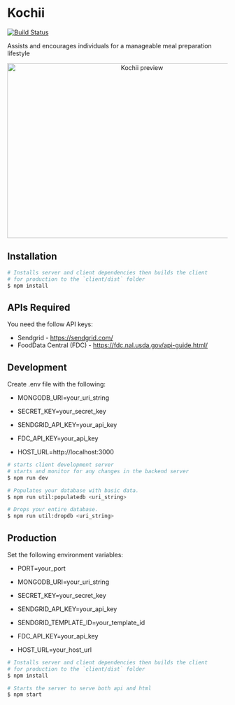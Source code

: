 # Kochii

[![Build Status](https://travis-ci.com/jeffreyrampineda/kochii.svg?branch=master)](https://travis-ci.com/jeffreyrampineda/kochii)

Assists and encourages individuals for a manageable meal preparation lifestyle

<p align="center">
    <a href="https://www.kochii.app">
        <img width="600" height="400" src="https://i.ibb.co/tBGVzKG/kochii-mockup.jpg" alt="Kochii preview">
    </a>
</p>

## Installation

```bash
# Installs server and client dependencies then builds the client
# for production to the `client/dist` folder
$ npm install
```

## APIs Required

You need the follow API keys:

* Sendgrid - https://sendgrid.com/
* FoodData Central (FDC) - https://fdc.nal.usda.gov/api-guide.html/

## Development

Create .env file with the following:

* MONGODB_URI=your_uri_string

* SECRET_KEY=your_secret_key

* SENDGRID_API_KEY=your_api_key

* FDC_API_KEY=your_api_key

* HOST_URL=http://localhost:3000

```bash
# starts client development server
# starts and monitor for any changes in the backend server
$ npm run dev
```

```bash
# Populates your database with basic data.
$ npm run util:populatedb <uri_string>
```

```bash
# Drops your entire database.
$ npm run util:dropdb <uri_string>
```

## Production

Set the following environment variables:

* PORT=your_port

* MONGODB_URI=your_uri_string

* SECRET_KEY=your_secret_key

* SENDGRID_API_KEY=your_api_key

* SENDGRID_TEMPLATE_ID=your_template_id

* FDC_API_KEY=your_api_key

* HOST_URL=your_host_url

```bash
# Installs server and client dependencies then builds the client
# for production to the `client/dist` folder
$ npm install

# Starts the server to serve both api and html
$ npm start
```
